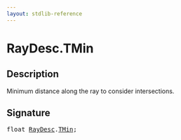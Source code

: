 ```yaml
---
layout: stdlib-reference
---
```


# RayDesc.TMin

## Description

Minimum distance along the ray to consider intersections.


## Signature
<pre>
<span class="code_keyword">float</span> <a href="../index.html" class="code_type">RayDesc</a>.<a href=".html" class="code_var">TMin</a>;
</pre>

